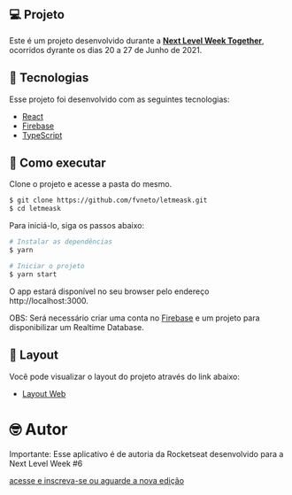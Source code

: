 

## 💻 Projeto

Este é um projeto desenvolvido durante a **[Next Level Week Together](https://nextlevelweek.com/)**, ocorridos dyrante os dias 20 a 27 de Junho de 2021.

## 🧪 Tecnologias

Esse projeto foi desenvolvido com as seguintes tecnologias:

- [React](https://reactjs.org)
- [Firebase](https://firebase.google.com/)
- [TypeScript](https://www.typescriptlang.org/)

## 🚀 Como executar

Clone o projeto e acesse a pasta do mesmo.

```bash
$ git clone https://github.com/fvneto/letmeask.git
$ cd letmeask
```

Para iniciá-lo, siga os passos abaixo:
```bash
# Instalar as dependências
$ yarn

# Iniciar o projeto
$ yarn start
```
O app estará disponível no seu browser pelo endereço http://localhost:3000.

OBS: Será necessário criar uma conta no [Firebase](https://firebase.google.com/) e um projeto para disponibilizar um Realtime Database.

## 🔖 Layout

Você pode visualizar o layout do projeto através do link abaixo:

- [Layout Web](https://www.figma.com/file/u0BQK8rCf2KgzcukdRRCWh/Letmeask/duplicate) 

# 🤓 Autor

Importante: Esse aplicativo é de autoria da Rocketseat desenvolvido para a Next Level Week #6
<a href="https://nextlevelweek.com/">

<p>
acesse e inscreva-se ou aguarde a nova edição
</p>
